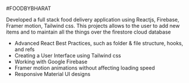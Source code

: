 #FOODBYBHARAT

Developed a full stack food delivery application using Reactjs, Firebase, Framer motion, Tailwind css. This projects allows to the user to add new items and to maintain all the things over the firestore cloud database
- Advanced React Best Practices, such as folder & file structure, hooks, and refs
- Creating a User Interface using Tailwind css
- Working with Google Firebase
- Framer motion animations without affecting loading speed
- Responsive Material UI designs
